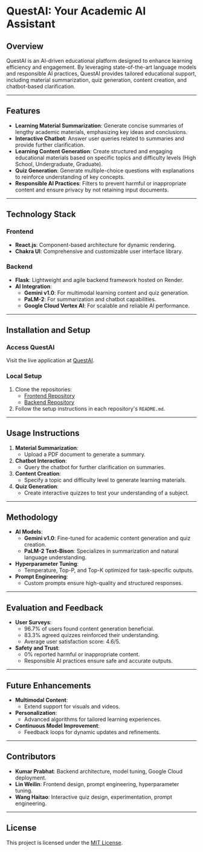 # QuestAI: Your Academic AI Assistant

## Overview

QuestAI is an AI-driven educational platform designed to enhance learning efficiency and engagement. By leveraging state-of-the-art language models and responsible AI practices, QuestAI provides tailored educational support, including material summarization, quiz generation, content creation, and chatbot-based clarification.

---

## Features

- **Learning Material Summarization**: Generate concise summaries of lengthy academic materials, emphasizing key ideas and conclusions.
- **Interactive Chatbot**: Answer user queries related to summaries and provide further clarification.
- **Learning Content Generation**: Create structured and engaging educational materials based on specific topics and difficulty levels (High School, Undergraduate, Graduate).
- **Quiz Generation**: Generate multiple-choice questions with explanations to reinforce understanding of key concepts.
- **Responsible AI Practices**: Filters to prevent harmful or inappropriate content and ensure privacy by not retaining input documents.

---

## Technology Stack

### Frontend
- **React.js**: Component-based architecture for dynamic rendering.
- **Chakra UI**: Comprehensive and customizable user interface library.

### Backend
- **Flask**: Lightweight and agile backend framework hosted on Render.
- **AI Integration**: 
  - **Gemini v1.0**: For multimodal learning content and quiz generation.
  - **PaLM-2**: For summarization and chatbot capabilities.
  - **Google Cloud Vertex AI**: For scalable and reliable AI performance.

---

## Installation and Setup

### Access QuestAI
Visit the live application at [QuestAI](https://questai.onrender.com/).

### Local Setup
1. Clone the repositories:
   - [Frontend Repository](https://github.com/dedsecrattle/QuestAI)
   - [Backend Repository](https://github.com/dedsecrattle/QuestAI-Backend)
2. Follow the setup instructions in each repository's `README.md`.

---

## Usage Instructions

1. **Material Summarization**:
   - Upload a PDF document to generate a summary.
2. **Chatbot Interaction**:
   - Query the chatbot for further clarification on summaries.
3. **Content Creation**:
   - Specify a topic and difficulty level to generate learning materials.
4. **Quiz Generation**:
   - Create interactive quizzes to test your understanding of a subject.

---

## Methodology

- **AI Models**:
  - **Gemini v1.0**: Fine-tuned for academic content generation and quiz creation.
  - **PaLM-2 Text-Bison**: Specializes in summarization and natural language understanding.
- **Hyperparameter Tuning**:
  - Temperature, Top-P, and Top-K optimized for task-specific outputs.
- **Prompt Engineering**:
  - Custom prompts ensure high-quality and structured responses.

---

## Evaluation and Feedback

- **User Surveys**:
  - 96.7% of users found content generation beneficial.
  - 83.3% agreed quizzes reinforced their understanding.
  - Average user satisfaction score: 4.6/5.
- **Safety and Trust**:
  - 0% reported harmful or inappropriate content.
  - Responsible AI practices ensure safe and accurate outputs.

---

## Future Enhancements

- **Multimodal Content**:
  - Extend support for visuals and videos.
- **Personalization**:
  - Advanced algorithms for tailored learning experiences.
- **Continuous Model Improvement**:
  - Feedback loops for dynamic updates and refinements.

---

## Contributors

- **Kumar Prabhat**: Backend architecture, model tuning, Google Cloud deployment.
- **Lin Weilin**: Frontend design, prompt engineering, hyperparameter tuning.
- **Wang Haitao**: Interactive quiz design, experimentation, prompt engineering.

---

## License

This project is licensed under the [MIT License](LICENSE).
